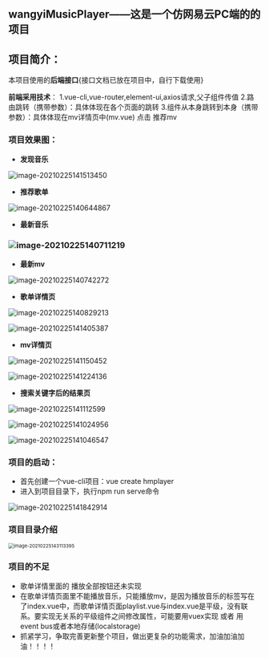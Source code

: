 ## wangyiMusicPlayer——这是一个仿网易云PC端的的项目

## 项目简介：
本项目使用的**后端接口**{接口文档已放在项目中，自行下载使用}

**前端采用技术**：
1.vue-cli,vue-router,element-ui,axios请求,父子组件传值
2.路由跳转（携带参数）：具体体现在各个页面的跳转
3.组件从本身跳转到本身（携带参数）：具体体现在mv详情页中(mv.vue) 点击 推荐mv

### 项目效果图：

- **发现音乐**

![image-20210225141513450](C:\Users\Administrator\AppData\Roaming\Typora\typora-user-images\image-20210225141513450.png)

- **推荐歌单**

![image-20210225140644867](C:\Users\Administrator\AppData\Roaming\Typora\typora-user-images\image-20210225140644867.png)

- **最新音乐**

### ![image-20210225140711219](C:\Users\Administrator\AppData\Roaming\Typora\typora-user-images\image-20210225140711219.png)

- **最新mv**

![image-20210225140742272](C:\Users\Administrator\AppData\Roaming\Typora\typora-user-images\image-20210225140742272.png)

- **歌单详情页**

![image-20210225140829213](C:\Users\Administrator\AppData\Roaming\Typora\typora-user-images\image-20210225140829213.png)

![image-20210225141405387](C:\Users\Administrator\AppData\Roaming\Typora\typora-user-images\image-20210225141405387.png)



- **mv详情页**

![image-20210225141150452](C:\Users\Administrator\AppData\Roaming\Typora\typora-user-images\image-20210225141150452.png)

![image-20210225141224136](C:\Users\Administrator\AppData\Roaming\Typora\typora-user-images\image-20210225141224136.png)

- **搜索关键字后的结果页**

![image-20210225141112599](C:\Users\Administrator\AppData\Roaming\Typora\typora-user-images\image-20210225141112599.png)

![image-20210225141024956](C:\Users\Administrator\AppData\Roaming\Typora\typora-user-images\image-20210225141024956.png)

![image-20210225141046547](C:\Users\Administrator\AppData\Roaming\Typora\typora-user-images\image-20210225141046547.png)

### 项目的启动：

- 首先创建一个vue-cli项目：vue create hmplayer
- 进入到项目目录下，执行npm run serve命令

![image-20210225141842914](C:\Users\Administrator\AppData\Roaming\Typora\typora-user-images\image-20210225141842914.png)



### 项目目录介绍

<img src="C:\Users\Administrator\AppData\Roaming\Typora\typora-user-images\image-20210225143113395.png" alt="image-20210225143113395" style="zoom: 67%;" />

### 项目的不足

- 歌单详情里面的  播放全部按钮还未实现
- 在歌单详情页面里不能播放音乐，只能播放mv，是因为播放音乐的标签写在了index.vue中，而歌单详情页面playlist.vue与index.vue是平级，没有联系。要实现无关系的平级组件之间修改属性，可能要用vuex实现 或者 用 event bus或者本地存储(localstorage) 
- 抓紧学习，争取完善更新整个项目，做出更复杂的功能需求，加油加油加油！！！！

